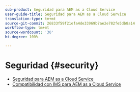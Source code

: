 ```yaml
---
sub-product: Seguridad para AEM as a Cloud Service
user-guide-title: Seguridad para AEM as a Cloud Service
translation-type: tm+mt
source-git-commit: 26833f59f21efa4de33969b7ae2e782fe5db8a14
workflow-type: tm+mt
source-wordcount: '30'
ht-degree: 100%

---
```



# Seguridad {#security}

+ [Seguridad para AEM as a Cloud Service](/help/security/home.md)
+ [Compatibilidad con IMS para AEM as a Cloud Service](ims-support.md)

